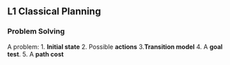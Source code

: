 ## L1 Classical Planning

### Problem Solving

A problem: 1. **Initial state** 2. Possible **actions** 3.**Transition model** 4. A **goal test**. 5. A **path cost**

